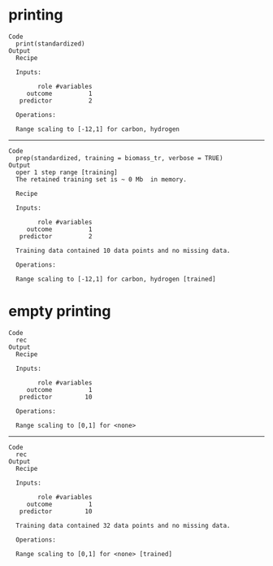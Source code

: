 # printing

    Code
      print(standardized)
    Output
      Recipe
      
      Inputs:
      
            role #variables
         outcome          1
       predictor          2
      
      Operations:
      
      Range scaling to [-12,1] for carbon, hydrogen

---

    Code
      prep(standardized, training = biomass_tr, verbose = TRUE)
    Output
      oper 1 step range [training] 
      The retained training set is ~ 0 Mb  in memory.
      
      Recipe
      
      Inputs:
      
            role #variables
         outcome          1
       predictor          2
      
      Training data contained 10 data points and no missing data.
      
      Operations:
      
      Range scaling to [-12,1] for carbon, hydrogen [trained]

# empty printing

    Code
      rec
    Output
      Recipe
      
      Inputs:
      
            role #variables
         outcome          1
       predictor         10
      
      Operations:
      
      Range scaling to [0,1] for <none>

---

    Code
      rec
    Output
      Recipe
      
      Inputs:
      
            role #variables
         outcome          1
       predictor         10
      
      Training data contained 32 data points and no missing data.
      
      Operations:
      
      Range scaling to [0,1] for <none> [trained]


